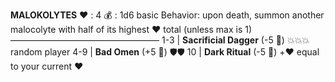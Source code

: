 __**MALOKOLYTES**__
:heart: : 4
:moneybag: : 1d6 basic
Behavior: upon death, summon another malocolyte with half of its highest :heart: total (unless max is 1)
—————————————————
1-3   | **Sacrificial Dagger** (-5 :game_die:) :boom::boom::boom: random player
4-9   | **Bad Omen** (+5 :game_die:) :shield::shield:
10     | **Dark Ritual** (-5 :game_die:) +:heart: equal to your current :heart:
